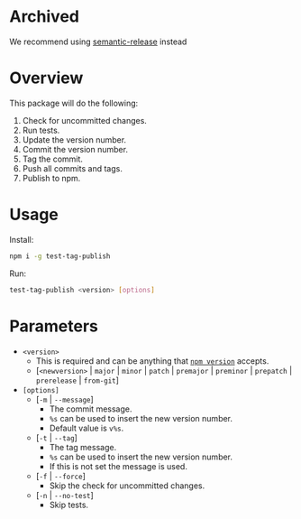 # Archived

We recommend using [semantic-release](https://github.com/semantic-release/semantic-release) instead

# Overview

This package will do the following:

1.  Check for uncommitted changes.
2.  Run tests.
3.  Update the version number.
4.  Commit the version number.
5.  Tag the commit.
6.  Push all commits and tags.
7.  Publish to npm.

# Usage

Install:

```sh
npm i -g test-tag-publish
```

Run:

```sh
test-tag-publish <version> [options]
```

# Parameters

*   `<version>`
    *   This is required and can be anything that [`npm version`](https://docs.npmjs.com/cli/version) accepts.
    *   \[`<newversion>` | `major` | `minor` | `patch` | `premajor` | `preminor` | `prepatch` | `prerelease` | `from-git`]
*   `[options]`
    *   \[`-m` | `--message`]
        *   The commit message.
        *   `%s` can be used to insert the new version number.
        *   Default value is `v%s`.
    *   \[`-t` | `--tag`]
        *   The tag message.
        *   `%s` can be used to insert the new version number.
        *   If this is not set the message is used.
    *   \[`-f` | `--force`]
        *   Skip the check for uncommitted changes.
    *   \[`-n` | `--no-test`]
        *   Skip tests.
